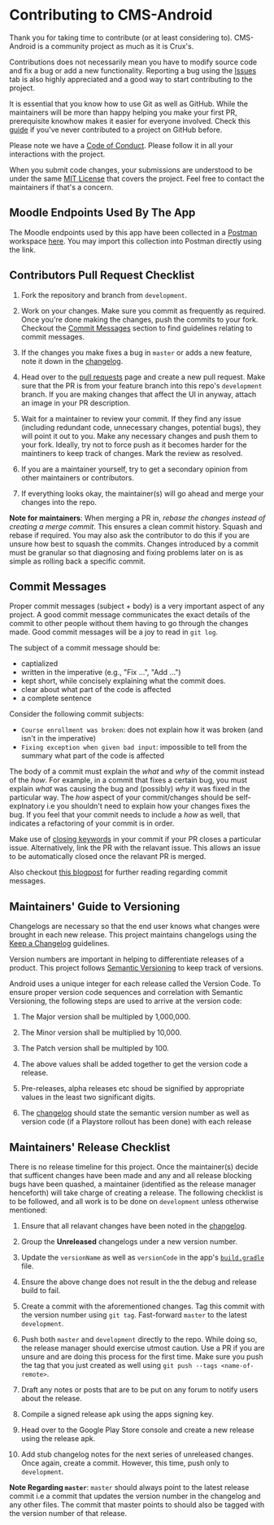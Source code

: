 # Contributing to CMS-Android

Thank you for taking time to contribute (or at least considering to). CMS-Android is a community project as much as
it is Crux's. 

Contributions does not necessarily mean you have to modify source code and fix a bug or add a new functionality.
Reporting a bug using the [Issues][issues] tab is also highly appreciated  and a good way to start contributing to 
the project.

It is essential that you know how to use Git as well as GitHub. While the maintainers will be more than happy helping
you make your first PR, prerequisite knowhow makes it easier for everyone involved. Check this 
[guide][first-contributions-guide]  if you've never contributed to a project on GitHub before.

Please note we have a [Code of Conduct][code-of-conduct]. Please follow it in all your interactions with the project.

When you submit code changes, your submissions are understood to be under the same [MIT License][license] that covers 
the  project. Feel free to contact the maintainers if that's a concern.

[issues]: https://github.com/crux-bphc/CMS-Android/issues
[first-contributions-guide]: https://github.com/firstcontributions/first-contributions


## Moodle Endpoints Used By The App

The Moodle endpoints used by this app have been collected in a [Postman][postman] workspace 
[here][postman-collection]. You may import this collection into Postman directly
using the link. 

[postman]: https://getpostman.com
[postman-collection]: https://www.getpostman.com/collections/e2c0439f144f7d3f60ed

## Contributors Pull Request Checklist

1. Fork the repository and branch from `development`.

2. Work on your changes. Make sure you commit as frequently as required. Once you're done making the changes, push the 
   commits to your fork. Checkout the [Commit Messages](#-commit-messages) section to find guidelines relating to commit 
   messages.

3. If the changes you make fixes a bug in `master` or adds a new feature, note it down in the [changelog][changelog].
   
3. Head over to the [pull requests][pull-requests] page and create a new pull request. 
   Make sure that the PR is from your feature branch into this repo's `development` branch. If you are making changes 
   that affect the UI in anyway, attach an image in your PR description.

4. Wait for a maintainer to review your commit. If they find any issue (including redundant code, unnecessary changes, 
   potential bugs), they will point it out to you. Make any necessary changes and push them to your fork. Ideally, try 
   not to force push as it becomes harder for the maintiners to keep track of changes. Mark the review as resolved.

5. If you are a maintainer yourself, try to get a secondary opinion from other maintainers or contributors.

6. If everything looks okay, the maintainer(s) will go ahead and merge your changes into the repo. 

**Note for maintainers**: When merging a PR in, *rebase the changes instead of creating a merge commit*. This ensures a 
clean commit history. Squash and rebase if required. You may also ask the contributor to do this if you are unsure how 
best to squash the commits. Changes introduced by a commit must be granular so that diagnosing and fixing problems later
on is as simple as rolling back a specific commit.


[pull-requests]: https://github.com/crux-bphc/CMS-Android/pulls

## Commit Messages

Proper commit messages (subject + body) is a very important aspect of any project. A good commit message communicates
the exact details of the commit to other people without them having to go through the changes made. Good commit messages
will be a joy to read in `git log`.

The subject of a commit message should be:

- captialized
- written in the imperative (e.g., "Fix ...", "Add ...")
- kept short, while concisely explaining what the commit does.
- clear about what part of the code is affected
- a complete sentence

Consider the following commit subjects: 

- `Course enrollment was broken`:  does not explain how it was broken (and isn't in the imperative)
- `Fixing exception when given bad input`: impossible to tell from the summary what part of the code is
   affected

The body of a commit must explain the _what_ and _why_ of the commit instead of the _how_. For example, in a commit
that fixes a certain bug, you must explain _what_ was causing the bug and (possibly) _why_ it was fixed in the particular
way. The _how_ aspect of your commit/changes should be self-explnatory i.e you shouldn't need to explain how your changes
fixes the bug. If you feel that your commit needs to include a _how_ as well, that indicates a refactoring of your
commit is in order.

Make use of [closing keywords][closing-keywords] in your commit if your PR closes a particular issue. Alternatively, link
the PR with the relavant issue.  This allows an issue to be automatically closed once the relavant PR is merged.

Also checkout [this blogpost][commit-message-guidelines] for further reading regarding commit messages.

[commit-message-guidelines]: https://chris.beams.io/posts/git-commit/
[closing-keywords]: https://help.github.com/en/github/managing-your-work-on-github/linking-a-pull-request-to-an-issue

## Maintainers' Guide to Versioning

Changelogs are necessary so that the end user knows what changes were brought in each new release. This project maintains 
changelogs using the [Keep a Changelog][keep-a-changelog] guidelines.

Version numbers are important in helping to differentiate releases of a product. This project follows 
[Semantic Versioning][sem-ver] to keep track of versions.

Android uses a unique integer for each release called the Version Code. To ensure proper version code sequences and
correlation with Semantic  Versioning, the following steps are used to arrive at the version code:

1. The Major version shall be multipled by 1,000,000.

2. The Minor version shall be multiplied by 10,000.

3. The Patch version shall be multipled by 100.

4. The above values shall be added together to get the version code a release.

5. Pre-releases, alpha releases etc shoud be signified by appropriate values in the least two significant digits.

6. The [changelog](changelog) should state the semantic version number as well as version code (if a Playstore 
   rollout has been done) with each release

   
[keep-a-changelog]: https://keepachangelog.com/en/1.0.0/
[sem-ver]: https://semver.org/

## Maintainers' Release Checklist

There is no release timeline for this project. Once the maintainer(s) decide that sufficent changes have been made and
any and all release blocking bugs have been quashed, a maintainer (identified as the release manager henceforth) will 
take  charge of creating a release. The following checklist is to  be followed, and all work is to be done on
`development` unless otherwise mentioned:


1. Ensure that all relavant changes have been noted in the [changelog](changelog).

2. Group the **Unreleased** changelogs under a new version number.
   
3. Update the `versionName` as well as `versionCode` in the app's [`build.gradle`](app/build.gradle) file.

4. Ensure the above change does not result in the the debug and release build to fail.

5. Create a commit with the aforementioned changes. Tag this commit with the version number using `git tag`.
   Fast-forward `master` to the latest `development`.

6.  Push both `master` and `development` directly to the repo. While doing so, the release manager should exercise 
    utmost caution.  Use a PR if you are unsure and are doing this process for the first time. Make sure you push
    the tag that you just created as well using `git push --tags <name-of-remote>`.
   
7. Draft any notes or posts that are to be put on any forum to notify users about the release.

8. Compile a signed release apk using the apps signing key.

9. Head over to the Google Play Store console and create a new release using the release apk.

10. Add stub changelog notes for the next series of unreleased changes. Once again, create a commit. However, this time,
    push only to `development`. 
    
**Note Regarding `master`**: `master` should always point to the latest release commit i.e a commit that updates the 
version number in the changelog and  any other files. The commit that master points to should also be tagged with the 
version number of that release. 

[//]: # (Global links i.e links that appear in more than one section)
[changelog]: CHANGELOG.md
[code-of-conduct]: code-of-conduct.md
[license]: LICENSE
